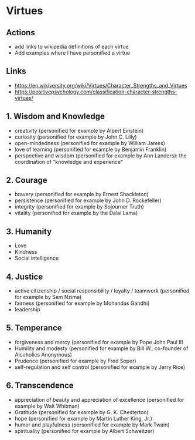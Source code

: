 # Virtues

## Actions

* add links to wikipedia definitions of each virtue
* Add examples where I have personified a virtue


## Links
* https://en.wikiversity.org/wiki/Virtues/Character_Strengths_and_Virtues
* https://positivepsychology.com/classification-character-strengths-virtues/

## 1. Wisdom and Knowledge

* creativity (personified for example by Albert Einstein)
* curiosity (personified for example by John C. Lilly)
* open-mindedness (personified for example by William James)
* love of learning (personified for example by Benjamin Franklin)
* perspective and wisdom (personified for example by Ann Landers): the coordination of "knowledge and experience"

## 2. Courage

* bravery (personified for example by Ernest Shackleton)
* persistence (personified for example by John D. Rockefeller)
* integrity (personified for example by Sojourner Truth)
* vitality (personified for example by the Dalai Lama)

## 3. Humanity

* Love
* Kindness
* Social intelligence

## 4. Justice

* active citizenship / social responsibility / loyalty / teamwork (personified for example by Sam Nzima)
* fairness (personified for example by Mohandas Gandhi)
* leadership

## 5. Temperance

* forgiveness and mercy (personified for example by Pope John Paul II)
* Humility and modesty (personified for example by Bill W., co-founder of Alcoholics Anonymous)
* Prudence (personified for example by Fred Soper)
* self-regulation and self control (personified for example by Jerry Rice)

## 6. Transcendence

* appreciation of beauty and appreciation of excellence (personified for example by Walt Whitman)
* Gratitude (personified for example by G. K. Chesterton)
* hope (personified for example by Martin Luther King, Jr.)
* humor and playfulness (personified for example by Mark Twain)
* spirituality (personified for example by Albert Schweitzer)
